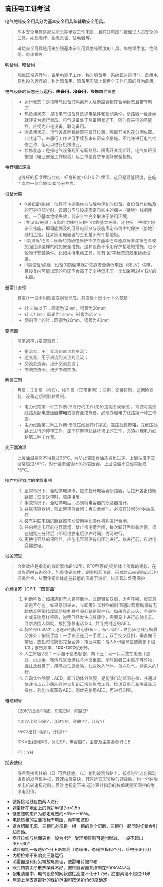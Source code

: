 ## 高压电工证考试
电气绝缘安全用具分为基本安全用具和辅助安全用具。
> 基本安全用具是那些能长期承受工作电压，且在过电压时能保证人员安全的工具。如绝缘杆、绝缘夹钳、验电器等。
> 
> 辅助安全用具是用来加强基本安全用具绝缘强度的工具。如绝缘手套、绝缘靴、绝缘垫等。

明备用、暗备用
> 系统正常运行时，备用电源不工作，称为明备用；系统正常运行时，备用电源也投入运行的，称为暗备用，暗备用实际上是两个工作电源的互为备用。

电气设备的状态分为**运行、热备用、冷备用、检修**四种状态
> - 运行状态：是指电气设备的隔离开关及断路器都在合闸状态且带有电压。
> - 热备用状态：是指电气设备具备送电条件和起动条件，断路器一经合闸就转变为运行状态。电气设备处于热备用状态下，随时有来电的可能性，应视为带电设备。联动备用。
> - 冷备用状态：电气设备除断路器在断开位置，隔离开关也在分闸位置。此状态下，未履行工作许可手续及未布置安全措施，不允许进行电气检修工作，但可以进行机械作业。
> - 检修状态：是指电气设备的所有断路器、隔离开关均断开，电气值班员按照《电业安全工作规程》及工作票要求布置好安全措施。

电杆埋设深度
> 电线杆的标准埋坑公式：杆身长度×0.1+0.7=埋深，这只是最低限度，在施工当中一般会加深30公分左右。

设备分类
> - 0类设备/绝缘：仅靠基本绝缘作为防触电保护的设备，当设备有能触及的可导电部分时，该部分不与设施固定布线中的保护（接地）线相连接，一旦基本绝缘失效，则安全性完全取决于使用环境。
> - Ⅰ类设备/绝缘：设备的防触电保护不仅靠基本绝缘，还包括一种附加的安全措施，即将能触及的可导电部分与设施固定布线中的保护（接地）线相连接。比如家用电器里的三孔插头有个接地极。
> - Ⅱ类设备/绝缘：设备的防触电保护不仅靠基本绝缘还具备像双重绝缘或加强绝缘这样的附加安全措施。这种设备不采用保护接地的措施，也不依赖于安装条件。比如手持电动工具，具有'回'字标志的双重绝缘设备。
> - Ⅲ类设备/绝缘：设备的防触电保护依靠安全特低电压（SELV）供电，且设备内可能出现的电压不会高于安全特低电压。比如采用24V 12V的电器。

避雷针直径
> 避雷针一般采用圆钢或钢管制成，其直径不应小于下列数值：
> - 针长1m以下：圆钢为12mm，钢管为20mm
> - 针长1-2m：圆钢为16mm，钢管为25mm
> - 烟囱顶上的针：圆钢为20mm，钢管为40mm

变流器
> 常见的电力变流器有：
> - 整流器，用于交流到直流的变流；
> - 逆变器，用于直流到交流的变流；
> - 交流变流器，用于交流变流；
> - 直流变流器，用于直流变流。

两票三制
> 两票：工作票（检修）、操作票（正常倒闸）；三制：交接班制、巡回检查制、设备定期试验轮换制。
> - 电力线路第一种工作票:所进行的工作(无论是高压或低压)，需要将高压线路及配电变压器**停电**或做安全措施者，必须办理电力线路第一种工作票。
> - 电力线路第二种工作票:高低压线路同杆架设，高压线路**带电**，在低压线路上进行的停电工作，属于在带电线路杆塔上的工作，必须办理电力线路第二种工作票。

变压器油温
> 上层油温最高不得超过95℃。为防止变压器油质劣化过速，上层油温不宜经常超过85℃。对于强迫油循环风冷变压器，上层油温不宜经常超过75℃。

操作电容器时的注意事项
> 1. 正常情况下，全站停电操作，应先拉开电容器断路器，后拉开各出线断路器；恢复送电时，顺序相反。
> 2. 事故情况下，全站停电后，必须将电容器的断路器拉开。
> 3. 并联电容器组，禁止带电荷合闸；再次合闸时，必须在分闸3分钟后进行。
> 4. 装有并联电阻的断路器不准使用手动操作机构进行合闸。
> 5. 任何额定电压的电容器组，禁止带电荷合闸，每次断开后重新合闸，须在短路三分钟后（即经过放电后少许时间）方可进行。
> 6. 更换电容器的保险丝，应在电容器没有电压时进行。故进行前，应对电容器放电。

冶金效应
> 冶金效应是指有的熔断器(如RN2型、RT0型等)的铜熔体上所焊的锡球，在过负荷时首先熔化，包裹住铜熔体，铜锡相互渗透，形成熔点较铜熔点低的铜锡合金，从而使铜熔体能在较低的温度下熔断，以实现过负荷保护。

心肺复苏（CPR）“四部曲”
> 1.  判断呼救：如果遇到有人突然倒地，立即轻拍双肩，大声呼唤，检查意识是否存在；如果意识丧失，立即用5-10秒钟的时间通过观察胸部有无起伏或手指按压颈动脉判断呼吸心跳是否存在。如果意识丧失、呼吸停止或呈喘息样呼吸，说明已经发生心脏骤停，需要马上进行心肺复苏。寻求周围人帮助，拨打急救电话120，并寻找附近的AED。
> 2. 胸外按压30次：迅速进行胸外心脏按压。按压部位：两乳头连线与胸骨交界处；按压手势：一手掌压在另一手背上，双手交叉互扣，垂直向下按压，放松时使胸部完全回弹；按压深度：成人5-6厘米或使胸部下陷1/3；按压频率：**100-120次/分钟**。
> 3. 人工呼吸2次：一手置于患者额部，向下压；另一只手放在患者下颌处，向上抬，嘴角与耳垂连线与地面垂直。清除患者口中假牙等异物，捏住患者鼻子，用嘴包住患者嘴，快速吹入气体，每次吹气，持续大约1秒。
> 4. 自动体外除颤：AED，即自动体外除颤，是能够自动监测心律、并通过快速电击让心跳从异常恢复到正常的急救工具。按语音提示和屏幕显示操作。若能立即获取AED，则优先使用AED，再进行CPR。

电缆编号 
> 220KV出线间隔E，母联EM，旁路EP
> 
> 110KV出线间隔Y，母联YM，旁路YP，分段YF
> 
> 35KV出线间隔U，分段UF
> 
> 10KV出线间隔S，分段SF，电容器C，主变及主变各侧开关B
> 
> PT：YH

摇表使用
> 将摇表接线柱的（E）可靠接地，（L）接到被测线路上。按顺时针方向摇动摇表的发电机手把，转速由慢变快，转速达120/分钟匀速摇动，约一分钟后发电机转速稳定时，表针也稳定下来,这时表针指示的数值就是所测得的绝缘电阻值。

- 装拆接地线应由两人进行
- 避雷针在地面上的保护半径为r=1.5h
- 低压照明用户为额定电压的+5％～-10％。
- 电能质量的主要指标有电压、频率和波形
- 紧急切断电源，三相电必须是一相一相的单个切断，三相电一起同时切断会引起短路。
- 塔杆拉线与地面夹角一般为45°，受环境限制可适当增减，一般不超出30°~60°
- 试验周期一般选6个月正确率高（绝缘棒、绝缘挡板12个月、验电器3个月）
- 内桥检修不影响变压器运行
- 消雷器是利用尖端放电原理，使雷电荷被中和
- 欧式箱变由于散热条件不好，变压器容量宜控制在500kVA以内
- 配电装置中，电气设备的网状遮栏高度不低于1.7米，底部离地不超过0.1米
- 屋顶上单支避雷针的保护范围可按保护角60度确定